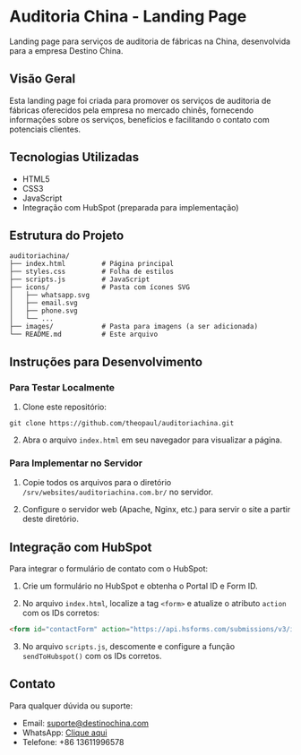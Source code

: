 # Auditoria China - Landing Page

Landing page para serviços de auditoria de fábricas na China, desenvolvida para a empresa Destino China.

## Visão Geral

Esta landing page foi criada para promover os serviços de auditoria de fábricas oferecidos pela empresa no mercado chinês, fornecendo informações sobre os serviços, benefícios e facilitando o contato com potenciais clientes.

## Tecnologias Utilizadas

- HTML5
- CSS3
- JavaScript
- Integração com HubSpot (preparada para implementação)

## Estrutura do Projeto

```
auditoriachina/
├── index.html         # Página principal
├── styles.css         # Folha de estilos
├── scripts.js         # JavaScript
├── icons/             # Pasta com ícones SVG
│   ├── whatsapp.svg
│   ├── email.svg
│   ├── phone.svg
│   └── ...
├── images/            # Pasta para imagens (a ser adicionada)
└── README.md          # Este arquivo
```

## Instruções para Desenvolvimento

### Para Testar Localmente

1. Clone este repositório:
```
git clone https://github.com/theopaul/auditoriachina.git
```

2. Abra o arquivo `index.html` em seu navegador para visualizar a página.

### Para Implementar no Servidor

1. Copie todos os arquivos para o diretório `/srv/websites/auditoriachina.com.br/` no servidor.

2. Configure o servidor web (Apache, Nginx, etc.) para servir o site a partir deste diretório.

## Integração com HubSpot

Para integrar o formulário de contato com o HubSpot:

1. Crie um formulário no HubSpot e obtenha o Portal ID e Form ID.

2. No arquivo `index.html`, localize a tag `<form>` e atualize o atributo `action` com os IDs corretos:
```html
<form id="contactForm" action="https://api.hsforms.com/submissions/v3/integration/submit/YOUR_PORTAL_ID/YOUR_FORM_ID" method="post">
```

3. No arquivo `scripts.js`, descomente e configure a função `sendToHubspot()` com os IDs corretos.

## Contato

Para qualquer dúvida ou suporte:
- Email: suporte@destinochina.com
- WhatsApp: [Clique aqui](https://destinochina.com/whatsapp)
- Telefone: +86 13611996578